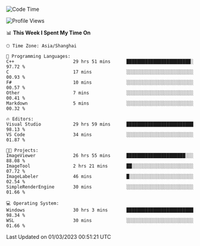 <!--START_SECTION:waka-->
![Code Time](http://img.shields.io/badge/Code%20Time-709%20hrs%2053%20mins-blue)

![Profile Views](http://img.shields.io/badge/Profile%20Views-1-blue)

📊 **This Week I Spent My Time On** 

```text
🕑︎ Time Zone: Asia/Shanghai

💬 Programming Languages: 
C++                      29 hrs 51 mins      ████████████████████████░   97.72 % 
C                        17 mins             ░░░░░░░░░░░░░░░░░░░░░░░░░   00.93 % 
F#                       10 mins             ░░░░░░░░░░░░░░░░░░░░░░░░░   00.57 % 
Other                    7 mins              ░░░░░░░░░░░░░░░░░░░░░░░░░   00.41 % 
Markdown                 5 mins              ░░░░░░░░░░░░░░░░░░░░░░░░░   00.32 % 

🔥 Editors: 
Visual Studio            29 hrs 59 mins      █████████████████████████   98.13 % 
VS Code                  34 mins             ░░░░░░░░░░░░░░░░░░░░░░░░░   01.87 % 

🐱‍💻 Projects: 
ImageViewer              26 hrs 55 mins      ██████████████████████░░░   88.08 % 
ImageTool                2 hrs 21 mins       ██░░░░░░░░░░░░░░░░░░░░░░░   07.72 % 
ImageLabeler             46 mins             █░░░░░░░░░░░░░░░░░░░░░░░░   02.54 % 
SimpleRenderEngine       30 mins             ░░░░░░░░░░░░░░░░░░░░░░░░░   01.66 % 

💻 Operating System: 
Windows                  30 hrs 3 mins       █████████████████████████   98.34 % 
WSL                      30 mins             ░░░░░░░░░░░░░░░░░░░░░░░░░   01.66 % 
```


 Last Updated on 01/03/2023 00:51:21 UTC
<!--END_SECTION:waka-->